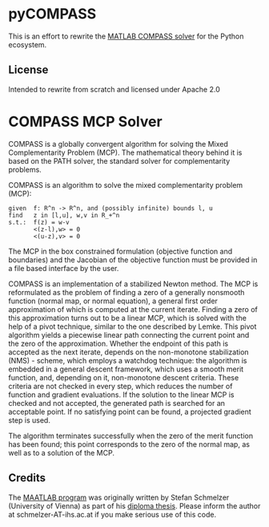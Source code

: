 pyCOMPASS
=========

This is an effort to rewrite the
[MATLAB COMPASS solver](https://github.com/haraldschilly/compass-solver-matlab)
for the Python ecosystem.

License
-------

Intended to rewrite from scratch and licensed under Apache 2.0

COMPASS MCP Solver
==================

COMPASS is a globally convergent algorithm for solving the Mixed
Complementarity Problem (MCP).
The mathematical theory behind it is based on the PATH solver, the standard
solver for complementarity problems.

COMPASS is an algorithm to solve the mixed complementarity problem (MCP):

    given  f: R^n -> R^n, and (possibly infinite) bounds l, u
    find   z in [l,u], w,v in R_+^n
    s.t.:  f(z) = w-v
           <(z-l),w> = 0
           <(u-z),v> = 0


The MCP in the box constrained formulation (objective function and boundaries)
and the Jacobian of the objective function must be provided in a file
based interface by the user.

COMPASS is an implementation of a stabilized Newton method. The MCP is
reformulated as the problem of finding a zero of a generally nonsmooth
function (normal map, or normal equation), a general first order
approximation of which is computed at the current iterate. Finding a
zero of this approximation turns out to be a linear MCP, which is solved
with the help of a pivot technique, similar to the one described by
Lemke. This pivot algorithm yields a piecewise linear path connecting
the current point and the zero of the approximation.  Whether the
endpoint of this path is accepted as the next iterate, depends on the
non-monotone stabilization (NMS) - scheme, which employs a watchdog
technique: the algorithm is embedded in a general descent framework,
which uses a smooth merit function, and, depending on it, non-monotone
descent criteria. These criteria are not checked in every step, which
reduces the number of function and gradient evaluations. If the solution
to the linear MCP is checked and not accepted, the generated path is
searched for an acceptable point. If no satisfying point can be found,
a projected gradient step is used.

The algorithm terminates successfully when the zero of the merit function
has been found; this point corresponds to the zero of the normal map,
as well as to a solution of the MCP.

Credits
-------
The [MAATLAB program](https://raw.github.com/haraldschilly/compass-solver-matlab)
was originally written by Stefan Schmelzer (University of Vienna) as part
of his [diploma thesis](http://www.mat.univie.ac.at/~neum/software/compass/COMPASS.html).
Please inform the author at schmelzer-AT-ihs.ac.at if you make serious use of this code.
